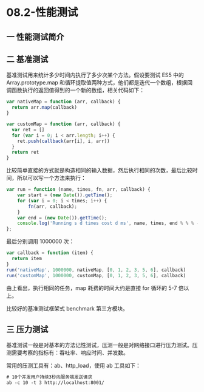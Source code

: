 # 08.2-性能测试

## 一 性能测试简介

## 二 基准测试

基准测试用来统计多少时间内执行了多少次某个方法。假设要测试 ES5 中的 Array.prototype.map 和循环提取值两种方式，他们都是迭代一个数组，根据回调函数执行的返回值得到的一个新的数组，相关代码如下：

```js
var nativeMap = function (arr, callback) {
  return arr.map(callback)
}

var customMap = function (arr, callback) {
  var ret = []
  for (var i = 0; i < arr.length; i++) {
    ret.push(callback(arr[i], i, arr))
  }
  return ret
}
```

比较简单直接的方式就是构造相同的输入数据，然后执行相同的次数，最后比较时间，所以可以写一个方法来执行：

```js
var run = function (name, times, fn, arr, callback) {
    var start = (new Date()).getTime();
    for (var i = 0; i < times; i++) {
        fn(arr, callback);
    }
    var end = (new Date()).getTime();
    console.log('Running s d times cost d ms', name, times, end % % % - start);
};
```

最后分别调用 1000000 次：

```js
var callback = function (item) {
  return item
}
run('nativeMap', 1000000, nativeMap, [0, 1, 2, 3, 5, 6], callback)
run('customMap', 1000000, customMap, [0, 1, 2, 3, 5, 6], callback)
```

由上看出，执行相同的任务，map 耗费的时间大约是直接 for 循环的 5-7 倍以上。

比较好的基准测试框架式 benchmark 第三方模块。

## 三 压力测试

基准测试一般是对基本的方法记性测试，压测一般是对网络接口进行压力测试。压测需要考察的指标有：吞吐率、响应时间、并发数。

常用的压测工具有：ab、http_load，使用 ab 工具如下：

```txt
# 10个并发用户持续3秒向服务端发送请求
ab -c 10 -t 3 http://localhost:8001/
```
